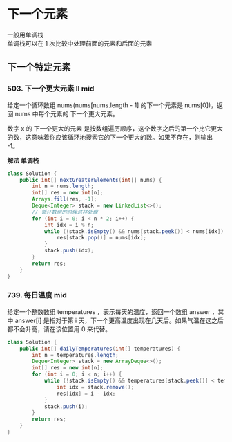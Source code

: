 # 下一个元素

一般用单调栈  
单调栈可以在 1 次比较中处理前面的元素和后面的元素

## 下一个特定元素

### 503. 下一个更大元素 II mid

给定一个循环数组 nums(nums[nums.length - 1] 的下一个元素是 nums[0])，返回 nums 中每个元素的 下一个更大元素。

数字 x 的 下一个更大的元素 是按数组遍历顺序，这个数字之后的第一个比它更大的数，这意味着你应该循环地搜索它的下一个更大的数。如果不存在，则输出 -1。

**解法 单调栈**

```java
class Solution {
    public int[] nextGreaterElements(int[] nums) {
        int n = nums.length;
        int[] res = new int[n];
        Arrays.fill(res, -1);
        Deque<Integer> stack = new LinkedList<>();
        // 循环数组的时候这样处理
        for (int i = 0; i < n * 2; i++) {
            int idx = i % n;
            while (!stack.isEmpty() && nums[stack.peek()] < nums[idx]) {
                res[stack.pop()] = nums[idx];
            }
            stack.push(idx);
        }
        return res;
    }
}
```

### 739. 每日温度 mid

给定一个整数数组 temperatures ，表示每天的温度，返回一个数组 answer ，其中 answer[i] 是指对于第 i 天，下一个更高温度出现在几天后。如果气温在这之后都不会升高，请在该位置用 0 来代替。

```java
class Solution {
    public int[] dailyTemperatures(int[] temperatures) {
        int n = temperatures.length;
        Deque<Integer> stack = new ArrayDeque<>();
        int[] res = new int[n];
        for (int i = 0; i < n; i++) {
            while (!stack.isEmpty() && temperatures[stack.peek()] < temperatures[i]) {
                int idx = stack.remove();
                res[idx] = i - idx;
            }
            stack.push(i);
        }
        return res;
    }
}
```
